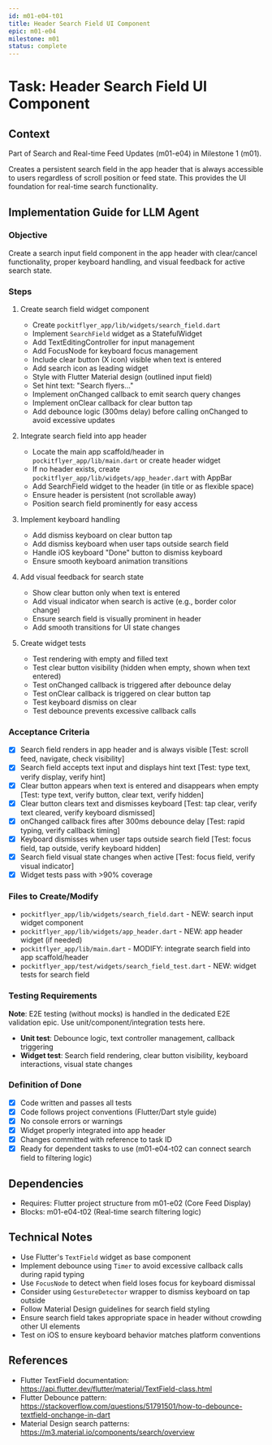 ```yaml
---
id: m01-e04-t01
title: Header Search Field UI Component
epic: m01-e04
milestone: m01
status: complete
---
```


# Task: Header Search Field UI Component

## Context
Part of Search and Real-time Feed Updates (m01-e04) in Milestone 1 (m01).

Creates a persistent search field in the app header that is always accessible to users regardless of scroll position or feed state. This provides the UI foundation for real-time search functionality.

## Implementation Guide for LLM Agent

### Objective
Create a search input field component in the app header with clear/cancel functionality, proper keyboard handling, and visual feedback for active search state.

### Steps
1. Create search field widget component
   - Create `pockitflyer_app/lib/widgets/search_field.dart`
   - Implement `SearchField` widget as a StatefulWidget
   - Add TextEditingController for input management
   - Add FocusNode for keyboard focus management
   - Include clear button (X icon) visible when text is entered
   - Add search icon as leading widget
   - Style with Flutter Material design (outlined input field)
   - Set hint text: "Search flyers..."
   - Implement onChanged callback to emit search query changes
   - Implement onClear callback for clear button tap
   - Add debounce logic (300ms delay) before calling onChanged to avoid excessive updates

2. Integrate search field into app header
   - Locate the main app scaffold/header in `pockitflyer_app/lib/main.dart` or create header widget
   - If no header exists, create `pockitflyer_app/lib/widgets/app_header.dart` with AppBar
   - Add SearchField widget to the header (in title or as flexible space)
   - Ensure header is persistent (not scrollable away)
   - Position search field prominently for easy access

3. Implement keyboard handling
   - Add dismiss keyboard on clear button tap
   - Add dismiss keyboard when user taps outside search field
   - Handle iOS keyboard "Done" button to dismiss keyboard
   - Ensure smooth keyboard animation transitions

4. Add visual feedback for search state
   - Show clear button only when text is entered
   - Add visual indicator when search is active (e.g., border color change)
   - Ensure search field is visually prominent in header
   - Add smooth transitions for UI state changes

5. Create widget tests
   - Test rendering with empty and filled text
   - Test clear button visibility (hidden when empty, shown when text entered)
   - Test onChanged callback is triggered after debounce delay
   - Test onClear callback is triggered on clear button tap
   - Test keyboard dismiss on clear
   - Test debounce prevents excessive callback calls

### Acceptance Criteria
- [x] Search field renders in app header and is always visible [Test: scroll feed, navigate, check visibility]
- [x] Search field accepts text input and displays hint text [Test: type text, verify display, verify hint]
- [x] Clear button appears when text is entered and disappears when empty [Test: type text, verify button, clear text, verify hidden]
- [x] Clear button clears text and dismisses keyboard [Test: tap clear, verify text cleared, verify keyboard dismissed]
- [x] onChanged callback fires after 300ms debounce delay [Test: rapid typing, verify callback timing]
- [x] Keyboard dismisses when user taps outside search field [Test: focus field, tap outside, verify keyboard hidden]
- [x] Search field visual state changes when active [Test: focus field, verify visual indicator]
- [x] Widget tests pass with >90% coverage

### Files to Create/Modify
- `pockitflyer_app/lib/widgets/search_field.dart` - NEW: search input widget component
- `pockitflyer_app/lib/widgets/app_header.dart` - NEW: app header widget (if needed)
- `pockitflyer_app/lib/main.dart` - MODIFY: integrate search field into app scaffold/header
- `pockitflyer_app/test/widgets/search_field_test.dart` - NEW: widget tests for search field

### Testing Requirements
**Note**: E2E testing (without mocks) is handled in the dedicated E2E validation epic. Use unit/component/integration tests here.

- **Unit test**: Debounce logic, text controller management, callback triggering
- **Widget test**: Search field rendering, clear button visibility, keyboard interactions, visual state changes

### Definition of Done
- [x] Code written and passes all tests
- [x] Code follows project conventions (Flutter/Dart style guide)
- [x] No console errors or warnings
- [x] Widget properly integrated into app header
- [x] Changes committed with reference to task ID
- [x] Ready for dependent tasks to use (m01-e04-t02 can connect search field to filtering logic)

## Dependencies
- Requires: Flutter project structure from m01-e02 (Core Feed Display)
- Blocks: m01-e04-t02 (Real-time search filtering logic)

## Technical Notes
- Use Flutter's `TextField` widget as base component
- Implement debounce using `Timer` to avoid excessive callback calls during rapid typing
- Use `FocusNode` to detect when field loses focus for keyboard dismissal
- Consider using `GestureDetector` wrapper to dismiss keyboard on tap outside
- Follow Material Design guidelines for search field styling
- Ensure search field takes appropriate space in header without crowding other UI elements
- Test on iOS to ensure keyboard behavior matches platform conventions

## References
- Flutter TextField documentation: https://api.flutter.dev/flutter/material/TextField-class.html
- Flutter Debounce pattern: https://stackoverflow.com/questions/51791501/how-to-debounce-textfield-onchange-in-dart
- Material Design search patterns: https://m3.material.io/components/search/overview
